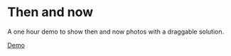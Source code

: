 # Then and now

A one hour demo to show then and now photos with a draggable solution.

[Demo](http://fernandoporazzi.github.io/then-and-now/)
